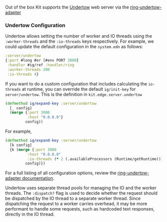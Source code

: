 Out of the box Kit supports the [Undertow](https://undertow.io/) web server via the [ring-undertow-adapter](https://github.com/luminus-framework/ring-undertow-adapter)

### Undertow Configuration

Undertow allows setting the number of worker and IO threads using the `:worker-threads` and the `:io-threads` keys respectively. For example, we could update the default configuration in the `system.edn` as follows:

```clojure
:server/undertow
{:port #long #or [#env PORT 3000]
 :handler #ig/ref :handler/ring
 :worker-threads 200
 :io-threads 4}
```

If you want to do a custom configuration that includes calculating the `io-threads` at runtime, you can override the default `ig/init-key` for `server/undertow`. This is the definition in `kit.edge.server.undertow`

```clojure
(defmethod ig/expand-key :server/undertow
  [_ config]
  (merge {:port 3000
          :host "0.0.0.0"}
         config))
```

For example,

```clojure
(defmethod ig/expand-key :server/undertow
  [k config]
  {k (merge {:port 3000
          :host "0.0.0.0"
          :io-threads (* 2 (.availableProcessors (Runtime/getRuntime)))}
         config)})
```

For a full listing of all configuration options, review the [ring-undertow-adapter documentation](https://github.com/luminus-framework/ring-undertow-adapter).

Undertow uses separate thread pools for managing the IO and the worker threads.
The `:dispatch?` flag is used to decide whether the request should be dispatched by the IO thread to a separate worker thread.
Since dispatching the request to a worker carries overhead, it may be more performant to handle some requests, such as hardcoded text responses, directly in the IO thread.
